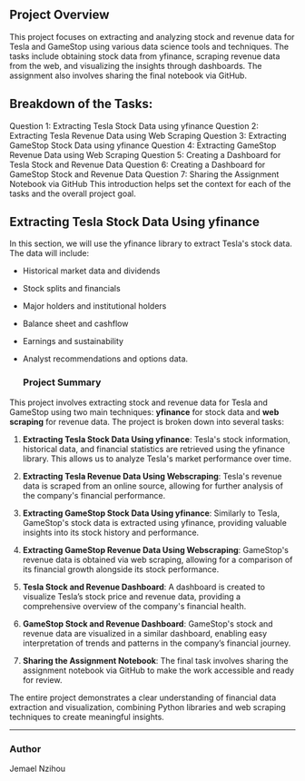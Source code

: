 ## Project Overview
This project focuses on extracting and analyzing stock and revenue data for Tesla and GameStop using various data science tools and techniques. 
The tasks include obtaining stock data from yfinance, scraping revenue data from the web, and visualizing the insights through dashboards. The assignment also involves sharing the final notebook via GitHub.

## Breakdown of the Tasks:
Question 1: Extracting Tesla Stock Data using yfinance 
Question 2: Extracting Tesla Revenue Data using Web Scraping 
Question 3: Extracting GameStop Stock Data using yfinance 
Question 4: Extracting GameStop Revenue Data using Web Scraping 
Question 5: Creating a Dashboard for Tesla Stock and Revenue Data 
Question 6: Creating a Dashboard for GameStop Stock and Revenue Data 
Question 7: Sharing the Assignment Notebook via GitHub 
This introduction helps set the context for each of the tasks and the overall project goal.

## Extracting Tesla Stock Data Using yfinance
In this section, we will use the yfinance library to extract Tesla's stock data. 
The data will include:

- Historical market data and  dividends
- Stock splits and  financials
- Major holders and institutional holders
- Balance sheet and  cashflow
- Earnings and sustainability
- Analyst recommendations and options data.

  ### Project Summary

This project involves extracting stock and revenue data for Tesla and GameStop using two main techniques: **yfinance** for stock data and **web scraping** for revenue data. 
The project is broken down into several tasks:

1. **Extracting Tesla Stock Data Using yfinance**: Tesla's stock information, historical data, and financial statistics are retrieved using the yfinance library. This allows us to analyze Tesla's market performance over time.
   
2. **Extracting Tesla Revenue Data Using Webscraping**: Tesla's revenue data is scraped from an online source, allowing for further analysis of the company's financial performance.
   
3. **Extracting GameStop Stock Data Using yfinance**: Similarly to Tesla, GameStop's stock data is extracted using yfinance, providing valuable insights into its stock history and performance.

4. **Extracting GameStop Revenue Data Using Webscraping**: GameStop's revenue data is obtained via web scraping, allowing for a comparison of its financial growth alongside its stock performance.

5. **Tesla Stock and Revenue Dashboard**: A dashboard is created to visualize Tesla’s stock price and revenue data, providing a comprehensive overview of the company's financial health.

6. **GameStop Stock and Revenue Dashboard**: GameStop's stock and revenue data are visualized in a similar dashboard, enabling easy interpretation of trends and patterns in the company’s financial journey.

7. **Sharing the Assignment Notebook**: The final task involves sharing the assignment notebook via GitHub to make the work accessible and ready for review.

The entire project demonstrates a clear understanding of financial data extraction and visualization, combining Python libraries and web scraping techniques to create meaningful insights.

---

### Author
Jemael Nzihou
